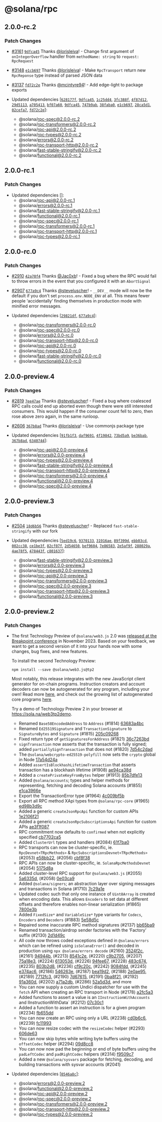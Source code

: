 # @solana/rpc

## 2.0.0-rc.2

### Patch Changes

-   [#3161](https://github.com/solana-labs/solana-web3.js/pull/3161) [`9dfca45`](https://github.com/solana-labs/solana-web3.js/commit/9dfca454355819444bad29e48602886428ba4cac) Thanks [@lorisleiva](https://github.com/lorisleiva)! - Change first argument of `onIntegerOverflow` handler from `methodName: string` to `request: RpcRequest`

-   [#3148](https://github.com/solana-labs/solana-web3.js/pull/3148) [`e1cb697`](https://github.com/solana-labs/solana-web3.js/commit/e1cb697d66dc906aa2433965452417e03cf86e13) Thanks [@lorisleiva](https://github.com/lorisleiva)! - Make `RpcTransport` return new `RpcReponse` type instead of parsed JSON data

-   [#3137](https://github.com/solana-labs/solana-web3.js/pull/3137) [`fd72c2e`](https://github.com/solana-labs/solana-web3.js/commit/fd72c2ed1edad488318fa5d3e285f04852f4210a) Thanks [@mcintyre94](https://github.com/mcintyre94)! - Add edge-light to package exports

-   Updated dependencies [[`628177f`](https://github.com/solana-labs/solana-web3.js/commit/628177ffcc1be1c40e0c82d80743b07f695cfe69), [`9dfca45`](https://github.com/solana-labs/solana-web3.js/commit/9dfca454355819444bad29e48602886428ba4cac), [`1c25dd4`](https://github.com/solana-labs/solana-web3.js/commit/1c25dd4069a3a8f5599285c9b0eaeb71a2f897d1), [`3fc388f`](https://github.com/solana-labs/solana-web3.js/commit/3fc388f0b40243436a3ecbcd2af27ea8efa683e4), [`4f87d12`](https://github.com/solana-labs/solana-web3.js/commit/4f87d12cf942fbd4f427005d5ac41671ce28a22c), [`29d5113`](https://github.com/solana-labs/solana-web3.js/commit/29d5113b2c6f8c7907127ad992bad1329edbd7e7), [`a705413`](https://github.com/solana-labs/solana-web3.js/commit/a705413e357fb5c5907c5fc1df17d241bc5c0f76), [`bf07a60`](https://github.com/solana-labs/solana-web3.js/commit/bf07a606768eef7cd37c1dd0e2c0a35fe3b12f24), [`9dfca45`](https://github.com/solana-labs/solana-web3.js/commit/9dfca454355819444bad29e48602886428ba4cac), [`747b9ab`](https://github.com/solana-labs/solana-web3.js/commit/747b9abb90c6baeec73a284d87a324bf3caeab03), [`38faba0`](https://github.com/solana-labs/solana-web3.js/commit/38faba05fab479ddbd95d0e211744d203f8aa823), [`e1cb697`](https://github.com/solana-labs/solana-web3.js/commit/e1cb697d66dc906aa2433965452417e03cf86e13), [`28ca5d1`](https://github.com/solana-labs/solana-web3.js/commit/28ca5d17d4c574a690a5bf29d4f1fe0ad8f5883c), [`02cefa7`](https://github.com/solana-labs/solana-web3.js/commit/02cefa7cc98463e602f78a8acc10d85c37f03481), [`fd72c2e`](https://github.com/solana-labs/solana-web3.js/commit/fd72c2ed1edad488318fa5d3e285f04852f4210a)]:
    -   @solana/rpc-spec@2.0.0-rc.2
    -   @solana/rpc-transformers@2.0.0-rc.2
    -   @solana/rpc-api@2.0.0-rc.2
    -   @solana/rpc-types@2.0.0-rc.2
    -   @solana/errors@2.0.0-rc.2
    -   @solana/rpc-transport-http@2.0.0-rc.2
    -   @solana/fast-stable-stringify@2.0.0-rc.2
    -   @solana/functional@2.0.0-rc.2

## 2.0.0-rc.1

### Patch Changes

-   Updated dependencies []:
    -   @solana/rpc-api@2.0.0-rc.1
    -   @solana/errors@2.0.0-rc.1
    -   @solana/fast-stable-stringify@2.0.0-rc.1
    -   @solana/functional@2.0.0-rc.1
    -   @solana/rpc-spec@2.0.0-rc.1
    -   @solana/rpc-transformers@2.0.0-rc.1
    -   @solana/rpc-transport-http@2.0.0-rc.1
    -   @solana/rpc-types@2.0.0-rc.1

## 2.0.0-rc.0

### Patch Changes

-   [#2910](https://github.com/solana-labs/solana-web3.js/pull/2910) [`42a70f4`](https://github.com/solana-labs/solana-web3.js/commit/42a70f4c3004e55fe6ce5a8e500f5610765ec66f) Thanks [@Jac0xb](https://github.com/Jac0xb)! - Fixed a bug where the RPC would fail to throw errors in the event that you configured it with an `AbortSignal`

-   [#2907](https://github.com/solana-labs/solana-web3.js/pull/2907) [`677a9c4`](https://github.com/solana-labs/solana-web3.js/commit/677a9c4eb88a8ac6a9ede8d82f367c5ac8d69ff4) Thanks [@steveluscher](https://github.com/steveluscher)! - `__DEV__` mode will now be the default if you don't set `process.env.NODE_ENV` at all. This means fewer people ‘accidentally’ finding themselves in production mode with minified error messages.

-   Updated dependencies [[`29821df`](https://github.com/solana-labs/solana-web3.js/commit/29821df246b14eb41dd4606913f44fac40183957), [`677a9c4`](https://github.com/solana-labs/solana-web3.js/commit/677a9c4eb88a8ac6a9ede8d82f367c5ac8d69ff4)]:
    -   @solana/rpc-transformers@2.0.0-rc.0
    -   @solana/rpc-spec@2.0.0-rc.0
    -   @solana/errors@2.0.0-rc.0
    -   @solana/rpc-transport-http@2.0.0-rc.0
    -   @solana/rpc-api@2.0.0-rc.0
    -   @solana/rpc-types@2.0.0-rc.0
    -   @solana/fast-stable-stringify@2.0.0-rc.0
    -   @solana/functional@2.0.0-rc.0

## 2.0.0-preview.4

### Patch Changes

-   [#2819](https://github.com/solana-labs/solana-web3.js/pull/2819) [`7ee47ae`](https://github.com/solana-labs/solana-web3.js/commit/7ee47ae24ad73b429ee863342f300a6f6c49e3d2) Thanks [@steveluscher](https://github.com/steveluscher)! - Fixed a bug where coalesced RPC calls could end up aborted even though there were still interested consumers. This would happen if the consumer count fell to zero, then rose above zero again, in the same runloop.

-   [#2606](https://github.com/solana-labs/solana-web3.js/pull/2606) [`367b8ad`](https://github.com/solana-labs/solana-web3.js/commit/367b8ad0cce55a916abfb0125f36b6e844333b2b) Thanks [@lorisleiva](https://github.com/lorisleiva)! - Use commonjs package type

-   Updated dependencies [[`91fb1f3`](https://github.com/solana-labs/solana-web3.js/commit/91fb1f39bb174cf1e899a21365153a7b3bbf3571), [`daf9691`](https://github.com/solana-labs/solana-web3.js/commit/daf96918b2e875b60ab733acb0bd3f1b76a46c76), [`4f19842`](https://github.com/solana-labs/solana-web3.js/commit/4f198423997d28d927f982333d268e19940656df), [`73bd5a9`](https://github.com/solana-labs/solana-web3.js/commit/73bd5a9e0b32846cd5d76f2d2d1b21661eab0677), [`be36bab`](https://github.com/solana-labs/solana-web3.js/commit/be36babd752b1c987a2f53b4ff83ac8c045a3418), [`367b8ad`](https://github.com/solana-labs/solana-web3.js/commit/367b8ad0cce55a916abfb0125f36b6e844333b2b), [`6340744`](https://github.com/solana-labs/solana-web3.js/commit/6340744e5cf0ea91ae677f381d5a187638a19597)]:
    -   @solana/rpc-api@2.0.0-preview.4
    -   @solana/errors@2.0.0-preview.4
    -   @solana/rpc-types@2.0.0-preview.4
    -   @solana/fast-stable-stringify@2.0.0-preview.4
    -   @solana/rpc-transport-http@2.0.0-preview.4
    -   @solana/rpc-transformers@2.0.0-preview.4
    -   @solana/functional@2.0.0-preview.4
    -   @solana/rpc-spec@2.0.0-preview.4

## 2.0.0-preview.3

### Patch Changes

-   [#2504](https://github.com/solana-labs/solana-web3.js/pull/2504) [`18d6b56`](https://github.com/solana-labs/solana-web3.js/commit/18d6b56a69509e4c98de8f3de51abe2623b46763) Thanks [@steveluscher](https://github.com/steveluscher)! - Replaced `fast-stable-stringify` with our fork

-   Updated dependencies [[`5ed19c6`](https://github.com/solana-labs/solana-web3.js/commit/5ed19c6c3c6e7a1bacde8c23c438ecb85454b126), [`9370133`](https://github.com/solana-labs/solana-web3.js/commit/9370133e414bfa863517248d97905449e9a867eb), [`31916ae`](https://github.com/solana-labs/solana-web3.js/commit/31916ae5d4fb29f239c63252a59745e33a6979ea), [`89f399d`](https://github.com/solana-labs/solana-web3.js/commit/89f399d474abac463b1daaa864c88305d7b8c21f), [`ebb03cd`](https://github.com/solana-labs/solana-web3.js/commit/ebb03cd8270027db957d4cecc7d2374d468d4ccb), [`002cc38`](https://github.com/solana-labs/solana-web3.js/commit/002cc38a99cd4c91c7ce9023e1b4fb28f7e10832), [`ce1be3f`](https://github.com/solana-labs/solana-web3.js/commit/ce1be3fe37ea9b744fd836f3d6c2c8e5e31efd77), [`82cf07f`](https://github.com/solana-labs/solana-web3.js/commit/82cf07f4e905f6b056e70a0463a94222c3e7cadd), [`2d54650`](https://github.com/solana-labs/solana-web3.js/commit/2d5465018d8060eceb00efbf4f718df26d145199), [`bef9604`](https://github.com/solana-labs/solana-web3.js/commit/bef960435eb2303395bfa76e44f84d3348c5722d), [`7e86583`](https://github.com/solana-labs/solana-web3.js/commit/7e86583da68695076ec62033f3fe078b3890f026), [`2e5af9f`](https://github.com/solana-labs/solana-web3.js/commit/2e5af9f1a9410f15108863342b48225fdf9a0c83), [`288029a`](https://github.com/solana-labs/solana-web3.js/commit/288029a55a5eeb863b6df960027a59214ffc37f1), [`4ae78f5`](https://github.com/solana-labs/solana-web3.js/commit/4ae78f5cdddd6772b25351beb813483d4e52cea6), [`478443f`](https://github.com/solana-labs/solana-web3.js/commit/478443fedac06678f12e8ac285aa7c7fcf503ee8), [`c801637`](https://github.com/solana-labs/solana-web3.js/commit/c801637bcf94930be832c57817166da2d2fdb1a4)]:
    -   @solana/fast-stable-stringify@2.0.0-preview.3
    -   @solana/errors@2.0.0-preview.3
    -   @solana/rpc-types@2.0.0-preview.3
    -   @solana/rpc-api@2.0.0-preview.3
    -   @solana/rpc-transformers@2.0.0-preview.3
    -   @solana/rpc-spec@2.0.0-preview.3
    -   @solana/rpc-transport-http@2.0.0-preview.3
    -   @solana/functional@2.0.0-preview.3

## 2.0.0-preview.2

### Patch Changes

-   The first Technology Preview of `@solana/web3.js` 2.0 was [released at the Breakpoint conference](https://www.youtube.com/watch?v=JUJtAPhES5g) in November 2023. Based on your feedback, we want to get a second version of it into your hands now with some changes, bug fixes, and new features.

    To install the second Technology Preview:

    ```shell
    npm install --save @solana/web3.js@tp2
    ```

    Most notably, this release integrates with the new JavaScript client generator for on-chain programs. Instruction creators and account decoders can now be autogenerated for any program, including your own! Read more [here](https://github.com/solana-program/create-solana-program), and check out the growing list of autogenerated core programs [here](https://www.npmjs.com/search?q=%40solana-program).

    Try a demo of Technology Preview 2 in your browser at https://sola.na/web3tp2demo.

    -   Renamed `Base58EncodedAddress` to `Address` (#1814) [63683a4bc](https://github.com/solana-labs/solana-web3.js/commit/63683a4bc)
    -   Renamed `Ed25519Signature` and `TransactionSignature` to `SignatureBytes` and `Signature` (#1815) [205c09268](https://github.com/solana-labs/solana-web3.js/commit/205c09268)
    -   Fixed return type of `getSignaturesForAddress` (#1821) [36c7263bd](https://github.com/solana-labs/solana-web3.js/commit/36c7263bd)
    -   `signTransaction` now asserts that the transaction is fully signed; added `partiallySignTransaction` that does not (#1820) [7d54c2dad](https://github.com/solana-labs/solana-web3.js/commit/7d54c2dad)
    -   The `@solana/webcrypto-ed25519-polyfill` now sets the `crypto` global in Node [17a54d24a](https://github.com/solana-labs/solana-web3.js/commit/17a54d24a)
    -   Added `assertIsBlockhashLifetimeTransaction` that asserts transaction has a blockhash lifetime (#1908) [ae94ca38d](https://github.com/solana-labs/solana-web3.js/commit/ae94ca38d)
    -   Added a `createPrivateKeyFromBytes` helper (#1913) [85b7dfe13](https://github.com/solana-labs/solana-web3.js/commit/85b7dfe13)
    -   Added `@solana/accounts`; types and helper methods for representing, fetching and decoding Solana accounts (#1855) [e1ca3966e](https://github.com/solana-labs/solana-web3.js/commit/e1ca3966e)
    -   Export the TransactionError type (#1964) [4c009bf5b](https://github.com/solana-labs/solana-web3.js/commit/4c009bf5b)
    -   Export all RPC method XApi types from `@solana/rpc-core` (#1965) [ed98b3d9c](https://github.com/solana-labs/solana-web3.js/commit/ed98b3d9c)
    -   Added a generic `createJsonRpcApi` function for custom APIs [1e2106f21](https://github.com/solana-labs/solana-web3.js/commit/1e2106f21)
    -   Added a generic `createJsonRpcSubscriptionsApi` function for custom APIs [ae3f1f087](https://github.com/solana-labs/solana-web3.js/commit/ae3f1f087)
    -   RPC commitment now defaults to `confirmed` when not explicitly specified [cb7702ca5](https://github.com/solana-labs/solana-web3.js/commit/cb7702ca5)
    -   Added `ClusterUrl` types and handlers (#2084) [61f7ba0](https://github.com/solana-labs/solana-web3.js/commit/61f7ba0)
    -   RPC transports can now be cluster-specific, ie. `RpcDevnet<TRpcMethods>` & `RpcSubscriptionsDevnet<TRpcMethods>` (#2053) [e58bb22](https://github.com/solana-labs/solana-web3.js/commit/e58bb22), (#2056) [cbf8f38](https://github.com/solana-labs/solana-web3.js/commit/cbf8f38)
    -   RPC APIs can now be cluster-specific, ie. `SolanaRpcMethodsDevnet` (#2054) [5175d8a](https://github.com/solana-labs/solana-web3.js/commit/5175d8a)
    -   Added cluster-level RPC support for `@solana/web3.js` (#2055) [5a6335d](https://github.com/solana-labs/solana-web3.js/commit/5a6335d), (#2058) [0e03ca9](https://github.com/solana-labs/solana-web3.js/commit/0e03ca9)
    -   Added `@solana/signers`; an abstraction layer over signing messages and transactions in Solana (#1710) [7c29a1e](https://github.com/solana-labs/solana-web3.js/commit/7c29a1e)
    -   Updated codec such that only one instance of `Uint8Array` is created when encoding data. This allows `Encoders` to set data at different offsets and therefore enables non-linear serialization (#1865) [7800e3b](https://github.com/solana-labs/solana-web3.js/commit/7800e3b)
    -   Added `FixedSize*` and `VariableSize*` type variants for `Codecs`, `Encoders` and `Decoders` (#1883) [5e58d5c](https://github.com/solana-labs/solana-web3.js/commit/5e58d5c)
    -   Repaired some inaccurate RPC method signatures (#2137) [bb65ba9](https://github.com/solana-labs/solana-web3.js/commit/bb65ba9)
    -   Renamed transaction/airdrop sender factories with the ‘Factory’ suffix (#2130) [2d1d49c](https://github.com/solana-labs/solana-web3.js/commit/2d1d49c5467e5cb13871067c3dc0f9c87f007b9f)
    -   All code now throws coded exceptions defined in `@solana/errors` which can be refined using `isSolanaError()` and decoded in production using `npx @solana/errors decode` (#2160) [3524f2c](https://github.com/solana-labs/solana-web3.js/commit/3524f2c583dbc663cf6dcb73a01b0beed6cfd136), (#2161) [94944b](https://github.com/solana-labs/solana-web3.js/commit/94944b65b9d957ca95653d66dc1f4805f1a36740), (#2213) [8541c2e](https://github.com/solana-labs/solana-web3.js/commit/8541c2ef860535514fa39c4b9a6a75276417ffaa), (#2220) [c9b2705](https://github.com/solana-labs/solana-web3.js/commit/c9b2705318724bbccb05efdb1ddc088dd82921b2), (#2207) [75a18e3](https://github.com/solana-labs/solana-web3.js/commit/75a18e30524078ea1e8c07133fd6c75fad357db3), (#2224) [613053d](https://github.com/solana-labs/solana-web3.js/commit/613053deab85e5a8703e241ab138ec51cc54885a), (#2226) [94fee67](https://github.com/solana-labs/solana-web3.js/commit/94fee67560faae1f41aeddb2e7c3d0d9078ab851), (#2228) [483c674](https://github.com/solana-labs/solana-web3.js/commit/483c674a8b19f146c7dba5f1eb64182f01fdcdc4), (#2235) [803b2d8](https://github.com/solana-labs/solana-web3.js/commit/803b2d88e9e39cecf18f03b2130507dea7230423), (#2236) [cf9c20c](https://github.com/solana-labs/solana-web3.js/commit/cf9c20ceed7186f5af704ee646344c42d4ec0084), (#2242) [9084fdd](https://github.com/solana-labs/solana-web3.js/commit/9084fddec79eebb9c00c70738e43b4bfb01bf352), (#2245) [e374ac6](https://github.com/solana-labs/solana-web3.js/commit/e374ac67ad48a121470d125a1d08485b8b529b2b), (#2186) [546263e](https://github.com/solana-labs/solana-web3.js/commit/546263e251c8a7b08949b01d0d51fa2398dc7fff), (#2187) [bea19d2](https://github.com/solana-labs/solana-web3.js/commit/bea19d209ea6b02351c21a878200f87da1e9b4be), (#2188) [2e0ae95](https://github.com/solana-labs/solana-web3.js/commit/2e0ae95ffc2738ae047249c7f64c46a95e9573d1), (#2189) [7712fc3](https://github.com/solana-labs/solana-web3.js/commit/7712fc32ef33bfe7f235d85d3ba2308ba6884143), (#2190) [7d67615](https://github.com/solana-labs/solana-web3.js/commit/7d67615ac1ae771810dfc544ecc17d664a0fc11d), (#2191) [0ba8f21](https://github.com/solana-labs/solana-web3.js/commit/0ba8f216d962d61e0f653404c4a9289e59712cc2), (#2192) [91a360d](https://github.com/solana-labs/solana-web3.js/commit/91a360daf5c66ac0f1bae7347298f25ae89329b2), (#2202) [a71a2db](https://github.com/solana-labs/solana-web3.js/commit/a71a2db4c35136c8650b56985bbd33c5413e1bbd), (#2286) [52a5d3d](https://github.com/solana-labs/solana-web3.js/commit/52a5d3db60e702ccf77b4d17b8a3fd388e6e8584), and more
    -   You can now supply a custom Undici dispatcher for use with the `fetch` API when creating an RPC transport in Node (#2178) [a2fc5a3](https://github.com/solana-labs/solana-web3.js/commit/a2fc5a3fda252cccc6ee62f2f7163d1578a20113)
    -   Added functions to assert a value is an `IInstructionWithAccounts` and IInstructionWithData` (#2212) [07c30c1](https://github.com/solana-labs/solana-web3.js/commit/07c30c14c7d5efd6121290db62fa40371f108778)
    -   Added a function to assert an instruction is for a given program (#2234) [fb655dd](https://github.com/solana-labs/solana-web3.js/commit/fb655ddd217e4c4f55c5c8a81a08177e20ef5431)
    -   You can now create an RPC using only a URL (#2238) [cd0b6c6](https://github.com/solana-labs/solana-web3.js/commit/cd0b6c616ded7d1fdee33e33d3e44ce9bce48cef), (#2239) [fc11993](https://github.com/solana-labs/solana-web3.js/commit/fc119937ade7e46f487c99f254ff5a874e524c2c)
    -   You can now resize codec with the `resizeCodec` helper (#2293) [606de63](https://github.com/solana-labs/solana-web3.js/commit/606de638e21eebd0535806dee445e6d046cfb074)
    -   You can now skip bytes while writing byte buffers using the `offsetCodec` helper (#2294) [09d8cc8](https://github.com/solana-labs/solana-web3.js/commit/09d8cc815d133d70da0db93c9a0c0092e0d9a929)
    -   You can now now pad the beginning or end of byte buffers using the `padLeftCodec` and `padRightCodec` helpers (#2314) [f9509c7](https://github.com/solana-labs/solana-web3.js/commit/f9509c77dd6ec92357edbbe18acbb76c5a33e4b2)
    -   Added a new `@solana/sysvars` package for fetching, decoding, and building transactions with sysvar accounts (#2041)

-   Updated dependencies [[`0546a8c`](https://github.com/solana-labs/solana-web3.js/commit/0546a8ce95b6852324d58bb32ac31480506193a7)]:
    -   @solana/errors@2.0.0-preview.2
    -   @solana/functional@2.0.0-preview.2
    -   @solana/rpc-api@2.0.0-preview.2
    -   @solana/rpc-spec@2.0.0-preview.2
    -   @solana/rpc-transformers@2.0.0-preview.2
    -   @solana/rpc-transport-http@2.0.0-preview.2
    -   @solana/rpc-types@2.0.0-preview.2
